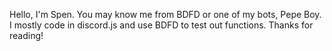 Hello, I'm Spen. You may know me from BDFD or one of my bots, Pepe Boy. I mostly code in discord.js and use BDFD to test out functions. Thanks for reading!

<!---
DevSpen/DevSpen is a ✨ special ✨ repository because its `README.md` (this file) appears on your GitHub profile.
You can click the Preview link to take a look at your changes.
--->
